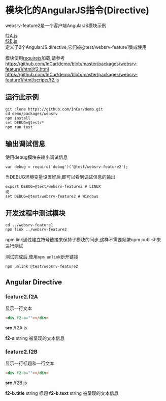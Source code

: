 # 模块化的AngularJS指令(Directive)

websrv-feature2是一个客户端AngularJS模块示例

[f2A.js](https://github.com/InCar/demo/blob/master/packages/websrv-feature2/html/f2A.js)  
[f2B.js](https://github.com/InCar/demo/blob/master/packages/websrv-feature2/html/f2B.js)  
定义了2个AngularJS.directive,它们被@test/websrv-feature1集成使用

模块使用[requirejs](https://github.com/jrburke/requirejs)加载,请参考  
<https://github.com/InCar/demo/blob/master/packages/websrv-feature1/html/f2.html>  
<https://github.com/InCar/demo/blob/master/packages/websrv-feature1/html/scripts/f2.js>

## 运行此示例

```
git clone https://github.com/InCar/demo.git
cd demo/packages/websrv
npm install
set DEBUG=@test/*
npm run test
```

## 输出调试信息
使用debug模块来输出调试信息

```javacript
var debug = require('debug')('@test/websrv-feature2');
```

当DEBUG环境变量设置好后,即可以看到调试信息的输出

```shell
export DEBUG=@test/websrv-feature2 # LINUX
或
set DEBUG=@test/websrv-feature2 # Windows
```

## 开发过程中测试模块
```shell
cd ../websrv-feature1
npm link ../websrv-feature2
```
npm link通过建立符号链接来保持子模块的同步,这样不需要频繁npm publish来进行测试

测试完成后,使用`npm unlink`断开链接
```shell
npm unlink @test/websrv-feature2
```

## Angular Directive
### feature2.f2A
显示一行文本

```HTML
<div f2-a=""></div>
```

**src** /f2A.js

**f2-a** string 被呈现的文本信息
 
### feature2.f2B
显示一行标题和一行文本

```HTML
<div f2-b=""></div>
```

**src** /f2B.js

**f2-b.title** string 标题
**f2-b.text** string 被呈现的文本信息